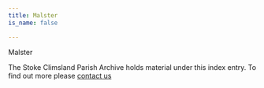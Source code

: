 ```yaml
---
title: Malster
is_name: false

---
```


Malster


The Stoke Climsland Parish Archive holds material under this index entry. To find out more please [contact us](/contact/)
